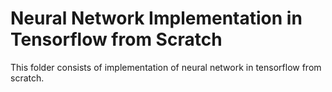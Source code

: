 # Neural Network Implementation in Tensorflow from Scratch

This folder consists of implementation of neural network in tensorflow from scratch.
